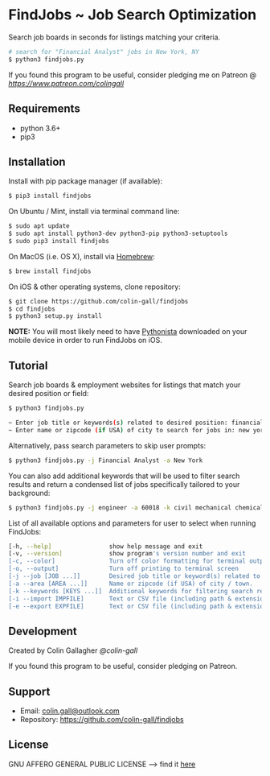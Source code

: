 # FindJobs ~ Job Search Optimization

Search job boards in seconds for listings matching your criteria.

```bash
# search for "Financial Analyst" jobs in New York, NY
$ python3 findjobs.py
```

If you found this program to be useful, consider pledging me on Patreon @ *https://www.patreon.com/colingall*

## Requirements

* python 3.6+
* pip3

## Installation

Install with pip package manager (if available):
```bash
$ pip3 install findjobs
```
On Ubuntu / Mint, install via terminal command line:
```bash
$ sudo apt update
$ sudo apt install python3-dev python3-pip python3-setuptools
$ sudo pip3 install findjobs
```
On MacOS (i.e. OS X), install via [Homebrew](https://brew.sh/):
```bash
$ brew install findjobs
```
On iOS & other operating systems, clone repository:
```bash
$ git clone https://github.com/colin-gall/findjobs
$ cd findjobs
$ python3 setup.py install
```

**NOTE:** You will most likely need to have [Pythonista](http://omz-software.com/pythonista/) downloaded on your mobile device in order to run FindJobs on iOS.

## Tutorial

Search job boards & employment websites for listings that match your desired position or field:
```bash
$ python3 findjobs.py

~ Enter job title or keywords(s) related to desired position: financial analyst
~ Enter name or zipcode (if USA) of city to search for jobs in: new york
```
Alternatively, pass search parameters to skip user prompts:
```bash
$ python3 findjobs.py -j Financial Analyst -a New York
```
You can also add additional keywords that will be used to filter search results and return a condensed list of jobs specifically tailored to your background:
```bash
$ python3 findjobs.py -j engineer -a 60018 -k civil mechanical chemical electrical
```
List of all available options and parameters for user to select when running FindJobs:
```bash
[-h, --help]                show help message and exit
[-v, --version]             show program's version number and exit
[-c, --color]               Turn off color formatting for terminal output
[-o, --output]              Turn off printing to terminal screen
[-j --job [JOB ...]]        Desired job title or keyword(s) related to job type.
[-a --area [AREA ...]]      Name or zipcode (if USA) of city / town.
[-k --keywords [KEYS ...]]  Additional keywords for filtering search results.
[-i --import IMPFILE]       Text or CSV file (including path & extension) for importing past search results.
[-e --export EXPFILE]       Text or CSV file (including path & extension for exporting new search results.
```

## Development

Created by Colin Gallagher *@colin-gall*

If you found this program to be useful, consider pledging on Patreon.

## Support

* Email: colin.gall@outlook.com
* Repository: https://github.com/colin-gall/findjobs

## License

GNU AFFERO GENERAL PUBLIC LICENSE --> find it [here](https://github.com/colin-gall/findjobs/LICENSE.md)
